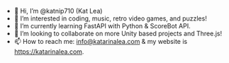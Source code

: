 - 👋 Hi, I’m @katnip710 (Kat Lea)
- 👀 I’m interested in coding, music, retro video games, and puzzles!
- 🌱 I’m currently learning FastAPI with Python & ScoreBot API.
- 💞️ I’m looking to collaborate on more Unity based projects and Three.js!
- 📫 How to reach me: info@katarinalea.com & my website is https://katarinalea.com.
